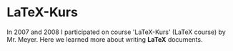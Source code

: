# LaTeX-Kurs
In 2007 and 2008 I participated on course 'LaTeX-Kurs' (LaTeX course) by Mr. Meyer. Here we learned more about writing
**LaTeX** documents.